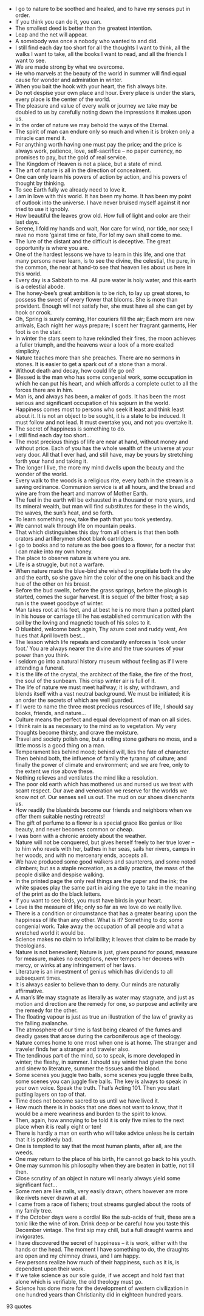  - I go to nature to be soothed and healed, and to have my senses put in order.
 - If you think you can do it, you can.
 - The smallest deed is better than the greatest intention.
 - Leap and the net will appear.
 - A somebody was once a nobody who wanted to and did.
 - I still find each day too short for all the thoughts I want to think, all the walks I want to take, all the books I want to read, and all the friends I want to see.
 - We are made strong by what we overcome.
 - He who marvels at the beauty of the world in summer will find equal cause for wonder and admiration in winter.
 - When you bait the hook with your heart, the fish always bite.
 - Do not despise your own place and hour. Every place is under the stars, every place is the center of the world.
 - The pleasure and value of every walk or journey we take may be doubled to us by carefully noting down the impressions it makes upon us.
 - In the order of nature we may behold the ways of the Eternal.
 - The spirit of man can endure only so much and when it is broken only a miracle can mend it.
 - For anything worth having one must pay the price; and the price is always work, patience, love, self-sacrifice – no paper currency, no promises to pay, but the gold of real service.
 - The Kingdom of Heaven is not a place, but a state of mind.
 - The art of nature is all in the direction of concealment.
 - One can only learn his powers of action by action, and his powers of thought by thinking.
 - To see Earth fully we already need to love it.
 - I am in love with this world. It has been my home. It has been my point of outlook into the universe. I have never bruised myself against it nor tried to use it ignobly.
 - How beautiful the leaves grow old. How full of light and color are their last days.
 - Serene, I fold my hands and wait, Nor care for wind, nor tide, nor sea; I rave no more ’gainst time or fate, For lo! my own shall come to me.
 - The lure of the distant and the difficult is deceptive. The great opportunity is where you are.
 - One of the hardest lessons we have to learn in this life, and one that many persons never learn, is to see the divine, the celestial, the pure, in the common, the near at hand-to see that heaven lies about us here in this world.
 - Every day is a Sabbath to me. All pure water is holy water, and this earth is a celestial abode.
 - The honey-bee’s great ambition is to be rich, to lay up great stores, to possess the sweet of every flower that blooms. She is more than provident. Enough will not satisfy her, she must have all she can get by hook or crook.
 - Oh, Spring is surely coming, Her couriers fill the air; Each morn are new arrivals, Each night her ways prepare; I scent her fragrant garments, Her foot is on the stair.
 - In winter the stars seem to have rekindled their fires, the moon achieves a fuller triumph, and the heavens wear a look of a more exalted simplicity.
 - Nature teaches more than she preaches. There are no sermons in stones. It is easier to get a spark out of a stone than a moral.
 - Without death and decay, how could life go on?
 - Blessed is the man who has some congenial work, some occupation in which he can put his heart, and which affords a complete outlet to all the forces there are in him.
 - Man is, and always has been, a maker of gods. It has been the most serious and significant occupation of his sojourn in the world.
 - Happiness comes most to persons who seek it least and think least about it. It is not an object to be sought, it is a state to be induced. It must follow and not lead. It must overtake you, and not you overtake it.
 - The secret of happiness is something to do.
 - I still find each day too short...
 - The most precious things of life are near at hand, without money and without price. Each of you has the whole wealth of the universe at your very door. All that I ever had, and still have, may be yours by stretching forth your hand and taking it.
 - The longer I live, the more my mind dwells upon the beauty and the wonder of the world.
 - Every walk to the woods is a religious rite, every bath in the stream is a saving ordinance. Communion service is at all hours, and the bread and wine are from the heart and marrow of Mother Earth.
 - The fuel in the earth will be exhausted in a thousand or more years, and its mineral wealth, but man will find substitutes for these in the winds, the waves, the sun’s heat, and so forth.
 - To learn something new, take the path that you took yesterday.
 - We cannot walk through life on mountain peaks.
 - That which distinguishes this day from all others is that then both orators and artillerymen shoot blank cartridges.
 - I go to books and to nature as the bee goes to a flower, for a nectar that I can make into my own honey.
 - The place to observe nature is where you are.
 - Life is a struggle, but not a warfare.
 - When nature made the blue-bird she wished to propitiate both the sky and the earth, so she gave him the color of the one on his back and the hue of the other on his breast.
 - Before the bud swells, before the grass springs, before the plough is started, comes the sugar harvest. It is sequel of the bitter frost; a sap run is the sweet goodbye of winter.
 - Man takes root at his feet, and at best he is no more than a potted plant in his house or carriage till he has established communication with the soil by the loving and magnetic touch of his soles to it.
 - O bluebird, welcome back again, Thy azure coat and ruddy vest, Are hues that April loveth best...
 - The lesson which life repeats and constantly enforces is ‘look under foot.’ You are always nearer the divine and the true sources of your power than you think.
 - I seldom go into a natural history museum without feeling as if I were attending a funeral.
 - It is the life of the crystal, the architect of the flake, the fire of the frost, the soul of the sunbeam. This crisp winter air is full of it.
 - The life of nature we must meet halfway; it is shy, withdrawn, and blends itself with a vast neutral background. We must be initiated; it is an order the secrets of which are well guarded.
 - If I were to name the three most precious resources of life, I should say books, friends, and nature...
 - Culture means the perfect and equal development of man on all sides.
 - I think rain is as necessary to the mind as to vegetation. My very thoughts become thirsty, and crave the moisture.
 - Travel and society polish one, but a rolling stone gathers no moss, and a little moss is a good thing on a man.
 - Temperament lies behind mood; behind will, lies the fate of character. Then behind both, the influence of family the tyranny of culture; and finally the power of climate and environment; and we are free, only to the extent we rise above these.
 - Nothing relieves and ventilates the mind like a resolution.
 - The poor old earth which has mothered us and nursed us we treat with scant respect. Our awe and veneration we reserve for the worlds we know not of. Our senses sell us out. The mud on our shoes disenchants us.
 - How readily the bluebirds become our friends and neighbors when we offer them suitable nesting retreats!
 - The gift of perfume to a flower is a special grace like genius or like beauty, and never becomes common or cheap.
 - I was born with a chronic anxiety about the weather.
 - Nature will not be conquered, but gives herself freely to her true lover – to him who revels with her, bathes in her seas, sails her rivers, camps in her woods, and with no mercenary ends, accepts all.
 - We have produced some good walkers and saunterers, and some noted climbers; but as a staple recreation, as a daily practice, the mass of the people dislike and despise walking.
 - In the printed page the only real things are the paper and the ink; the white spaces play the same part in aiding the eye to take in the meaning of the print as do the black letters.
 - If you want to see birds, you must have birds in your heart.
 - Love is the measure of life; only so far as we love do we really live.
 - There is a condition or circumstance that has a greater bearing upon the happiness of life than any other. What is it? Something to do; some congenial work. Take away the occupation of all people and what a wretched world it would be.
 - Science makes no claim to infallibility; it leaves that claim to be made by theologians.
 - Nature is not benevolent; Nature is just, gives pound for pound, measure for measure, makes no exceptions, never tempers her decrees with mercy, or winks at any infringement of her laws.
 - Literature is an investment of genius which has dividends to all subsequent times.
 - It is always easier to believe than to deny. Our minds are naturally affirmative.
 - A man’s life may stagnate as literally as water may stagnate, and just as motion and direction are the remedy for one, so purpose and activity are the remedy for the other.
 - The floating vapour is just as true an illustration of the law of gravity as the falling avalanche.
 - The atmosphere of our time is fast being cleared of the fumes and deadly gases that arose during the carboniferous age of theology.
 - Nature comes home to one most when one is at home. The stranger and traveler finds her a stranger and traveler also.
 - The tendinous part of the mind, so to speak, is more developed in winter; the fleshy, in summer. I should say winter had given the bone and sinew to literature, summer the tissues and the blood.
 - Some scenes you juggle two balls, some scenes you juggle three balls, some scenes you can juggle five balls. The key is always to speak in your own voice. Speak the truth. That’s Acting 101. Then you start putting layers on top of that.
 - Time does not become sacred to us until we have lived it.
 - How much there is in books that one does not want to know, that it would be a mere weariness and burden to the spirit to know.
 - Then, again, how annoying to be told it is only five miles to the next place when it is really eight or ten!
 - There is hardly a man on earth who will take advice unless he is certain that it is positively bad.
 - One is tempted to say that the most human plants, after all, are the weeds.
 - One may return to the place of his birth, He cannot go back to his youth.
 - One may summon his philosophy when they are beaten in battle, not till then.
 - Close scrutiny of an object in nature will nearly always yield some significant fact...
 - Some men are like nails, very easily drawn; others however are more like rivets never drawn at all.
 - I came from a race of fishers; trout streams gurgled about the roots of my family tree.
 - If the October days were a cordial like the sub-acids of fruit, these are a tonic like the wine of iron. Drink deep or be careful how you taste this December vintage. The first sip may chill, but a full draught warms and invigorates.
 - I have discovered the secret of happiness – it is work, either with the hands or the head. The moment I have something to do, the draughts are open and my chimney draws, and I am happy.
 - Few persons realize how much of their happiness, such as it is, is dependent upon their work.
 - If we take science as our sole guide, if we accept and hold fast that alone which is verifiable, the old theology must go.
 - Science has done more for the development of western civilization in one hundred years than Christianity did in eighteen hundred years.

93 quotes